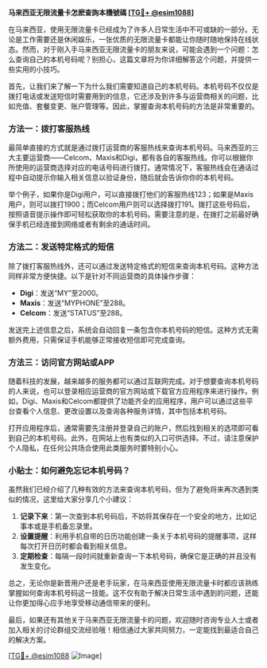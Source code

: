 **马来西亚无限流量卡怎麽查詢本機號碼 [[TG💪+ @esim1088](https://t.me/s/esim1088)]**

在马来西亚，使用无限流量卡已经成为了许多人日常生活中不可或缺的一部分。无论是工作需要还是休闲娱乐，一张优质的无限流量卡都能让你随时随地保持在线状态。然而，对于刚入手马来西亚无限流量卡的朋友来说，可能会遇到一个问题：怎么查询自己的本机号码呢？别担心，这篇文章将为你详细解答这个问题，并提供一些实用的小技巧。

首先，让我们来了解一下为什么我们需要知道自己的本机号码。本机号码不仅仅是拨打电话或发送短信时需要用到的信息，它还涉及到许多与运营商相关的问题，比如充值、套餐变更、账户管理等。因此，掌握查询本机号码的方法是非常重要的。

### 方法一：拨打客服热线

最简单直接的方式就是通过拨打运营商的客服热线来查询本机号码。马来西亚的三大主要运营商——Celcom、Maxis和Digi，都有各自的客服热线。你可以根据你所使用的运营商选择对应的电话号码进行拨打。通常情况下，客服热线会在通话过程中自动提示你输入相关信息以验证身份，随后就会告诉你你的本机号码。

举个例子，如果你是Digi用户，可以直接拨打他们的客服热线123；如果是Maxis用户，则可以拨打1900；而Celcom用户则可以选择拨打191。拨打这些号码后，按照语音提示操作即可轻松获取你的本机号码。需要注意的是，在拨打之前最好确保手机已经连接到网络或者有剩余的通话时间。

### 方法二：发送特定格式的短信

除了拨打客服热线外，还可以通过发送特定格式的短信来查询本机号码。这种方法同样非常方便快捷。以下是针对不同运营商的具体操作步骤：

- **Digi**：发送“MY”至2000。
- **Maxis**：发送“MYPHONE”至288。
- **Celcom**：发送“STATUS”至288。

发送完上述信息之后，系统会自动回复一条包含你本机号码的短信。这种方式无需额外费用，只需保证手机能够正常接收短信即可完成查询。

### 方法三：访问官方网站或APP

随着科技的发展，越来越多的服务都可以通过互联网完成。对于想要查询本机号码的人来说，也可以登录相应运营商的官方网站或下载官方应用程序来进行操作。例如，Digi、Maxis和Celcom都提供了功能齐全的应用程序，用户可以通过这些平台查看个人信息、更改设置以及查询各种服务详情，其中包括本机号码。

打开应用程序后，通常需要先注册并登录自己的账户，然后找到相关的选项即可看到自己的本机号码。此外，在网站上也有类似的入口可供选择。不过，请注意保护个人隐私，在任何公共场合使用此类服务时要特别小心。

### 小贴士：如何避免忘记本机号码？

虽然我们已经介绍了几种有效的方法来查询本机号码，但为了避免将来再次遇到类似的情况，这里给大家分享几个小建议：

1. **记录下来**：第一次查到本机号码后，不妨将其保存在一个安全的地方，比如记事本或是手机备忘录里。
2. **设置提醒**：利用手机自带的日历功能创建一条关于本机号码的提醒事项，这样每次打开日历时都会看到相关信息。
3. **定期检查**：每隔一段时间就重新查询一下本机号码，确保它是正确的并且没有发生变化。

总之，无论你是新晋用户还是老手玩家，在马来西亚使用无限流量卡时都应该熟练掌握如何查询本机号码这一技能。这不仅有助于解决日常生活中遇到的问题，还能让你更加得心应手地享受移动通信带来的便利。

最后，如果还有其他关于马来西亚无限流量卡的问题，欢迎随时咨询专业人士或者加入相关的讨论群组交流经验哦！相信通过大家共同努力，一定能找到最适合自己的解决方案。

[[TG💪+ @esim1088](https://t.me/s/esim1088) ![Image](https://i.postimg.cc/4NQfJmqS/Snipaste-2025-05-13-00-14-12.png)]